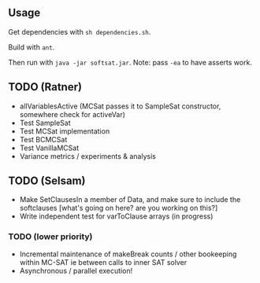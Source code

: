 ## Usage

Get dependencies with `sh dependencies.sh`.

Build with `ant`.

Then run with `java -jar softsat.jar`.
Note: pass `-ea` to have asserts work.

## TODO (Ratner)
* allVariablesActive (MCSat passes it to SampleSat constructor, somewhere check for activeVar)
* Test SampleSat
* Test MCSat implementation
* Test BCMCSat
* Test VanillaMCSat
* Variance metrics / experiments & analysis


## TODO (Selsam)
* Make SetClausesIn a member of Data, and make sure to include the softclauses [what's going on here?  are you working on this?]
* Write independent test for varToClause arrays (in progress)

### TODO (lower priority)
* Incremental maintenance of makeBreak counts / other bookeeping within MC-SAT ie between calls to inner SAT solver
* Asynchronous / parallel execution!
